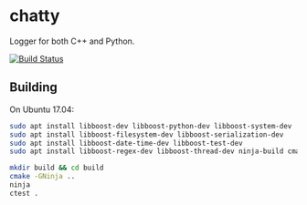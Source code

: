 # chatty

Logger for both C++ and Python.

[![Build Status](https://travis-ci.org/thorbenk/chatty.svg?branch=master)](https://travis-ci.org/thorbenk/chatty)

## Building

On Ubuntu 17.04:

```bash
sudo apt install libboost-dev libboost-python-dev libboost-system-dev
sudo apt install libboost-filesystem-dev libboost-serialization-dev
sudo apt install libboost-date-time-dev libboost-test-dev
sudo apt install libboost-regex-dev libboost-thread-dev ninja-build cmake

mkdir build && cd build
cmake -GNinja ..
ninja
ctest .
```
